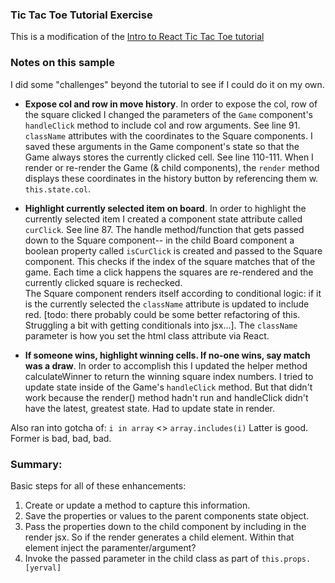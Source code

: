 ### Tic Tac Toe Tutorial Exercise

This is a modification of the [Intro to React Tic Tac Toe tutorial](https://reactjs.org/tutorial/tutorial.html)


### Notes on this sample

I did some "challenges" beyond the tutorial to see if I could do it on my own.

- **Expose col and row in move history**. In order to expose the col, row of the square clicked I changed the parameters of the ```Game``` component's ```handleClick``` method to include col and row arguments. See line 91. ```className``` attributes with the coordinates to the Square components. I saved these arguments in the Game component's state so that the Game always stores the currently clicked cell. See line 110-111.
When I render or re-render the Game (& child components), the ```render``` method displays these coordinates in the history button by referencing them w. ```this.state.col```.

- **Highlight currently selected item on board**. In order to highlight the currently selected item I created a component state attribute called ```curClick```. See line 87. The handle method/function that gets passed down to the Square component-- in the child Board component a boolean property called ```isCurClick``` is created and passed to the Square component. This checks if the index of the square matches that of the game. Each time a click happens the squares are re-rendered and the currently clicked square is rechecked.  
The Square component renders itself according to conditional logic: if it is the currently selected the ```className``` attribute is updated to include red. [todo: there probably could be some better refactoring of this. Struggling a bit with getting conditionals into jsx...]. The ```className``` parameter is how you set the html class attribute via React.

- **If someone wins, highlight winning cells. If no-one wins, say match was a draw**. In order to accomplish this I updated the helper method calculateWinner to return the winning square index numbers. I tried to update state inside of the Game's ```handleClick``` method. But that didn't work because the render() method hadn't run and handleClick didn't have the latest, greatest state. Had to update state in render.

Also ran into gotcha of: 
	``` i in array ``` <> ```array.includes(i)```
Latter is good. Former is bad, bad, bad.


### Summary:

Basic steps for all of these enhancements:

1) Create or update a method to capture this information.
2) Save the properties or values to the parent components state object.
3) Pass the properties down to the child component by including in the render jsx. So if the render generates a child <Square> element. Within that element inject the paramenter/argument?
4) Invoke the passed parameter in the child class as part of ```this.props.[yerval]```


